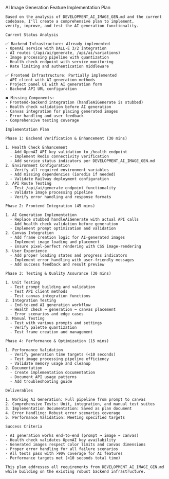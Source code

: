 AI Image Generation Feature Implementation Plan

    Based on the analysis of DEVELOPMENT_AI_IMAGE_GEN.md and the current codebase, I'll create a comprehensive plan to implement, 
    verify, improve, and test the AI generation functionality.

    Current Status Analysis

    ✅ Backend Infrastructure: Already implemented
    - OpenAI service with DALL-E 3/2 integration  
    - AI routes (/api/ai/generate, /api/ai/variations)
    - Image processing pipeline with quantization
    - Health check endpoint with service monitoring
    - Rate limiting and authentication middleware

    ✅ Frontend Infrastructure: Partially implemented
    - API client with AI generation methods
    - Project panel UI with AI generation form
    - Backend API URL configuration

    ❌ Missing Components:
    - Frontend-backend integration (handleAiGenerate is stubbed)
    - Health check validation before AI generation
    - Canvas integration for placing generated images
    - Error handling and user feedback
    - Comprehensive testing coverage

    Implementation Plan

    Phase 1: Backend Verification & Enhancement (30 mins)

    1. Health Check Enhancement
      - Add OpenAI API key validation to /health endpoint
      - Implement Redis connectivity verification
      - Add service status indicators per DEVELOPMENT_AI_IMAGE_GEN.md
    2. Environment Configuration
      - Verify all required environment variables
      - Add missing dependencies (ioredis if needed)
      - Validate Railway deployment configuration
    3. API Route Testing
      - Test /api/ai/generate endpoint functionality
      - Validate image processing pipeline
      - Verify error handling and response formats

    Phase 2: Frontend Integration (45 mins)

    1. AI Generation Implementation
      - Replace stubbed handleAiGenerate with actual API calls
      - Add health check validation before generation
      - Implement prompt optimization and validation
    2. Canvas Integration
      - Add frame creation logic for AI-generated images
      - Implement image loading and placement
      - Ensure pixel-perfect rendering with CSS image-rendering
    3. User Experience
      - Add proper loading states and progress indicators
      - Implement error handling with user-friendly messages
      - Add success feedback and result preview

    Phase 3: Testing & Quality Assurance (30 mins)

    1. Unit Testing
      - Test prompt building and validation
      - Test API client methods
      - Test canvas integration functions
    2. Integration Testing
      - End-to-end AI generation workflow
      - Health check → generation → canvas placement
      - Error scenarios and edge cases
    3. Manual Testing
      - Test with various prompts and settings
      - Verify palette quantization
      - Test frame creation and management

    Phase 4: Performance & Optimization (15 mins)

    1. Performance Validation
      - Verify generation time targets (<10 seconds)
      - Test image processing pipeline efficiency
      - Validate memory usage and cleanup
    2. Documentation
      - Create implementation documentation
      - Document API usage patterns
      - Add troubleshooting guide

    Deliverables

    1. Working AI Generation: Full pipeline from prompt to canvas
    2. Comprehensive Tests: Unit, integration, and manual test suites
    3. Implementation Documentation: Saved as plan document
    4. Error Handling: Robust error scenarios coverage
    5. Performance Validation: Meeting specified targets

    Success Criteria

    - AI generation works end-to-end (prompt → image → canvas)
    - Health check validates OpenAI key availability
    - Generated images respect color limits and canvas dimensions
    - Proper error handling for all failure scenarios
    - All tests pass with >90% coverage for AI features
    - Performance targets met (<10 seconds total time)

    This plan addresses all requirements from DEVELOPMENT_AI_IMAGE_GEN.md while building on the existing robust backend infrastructure.